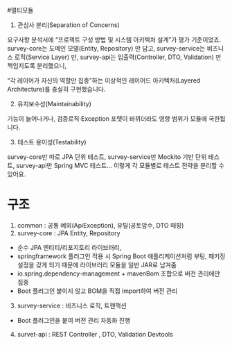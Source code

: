 #멀티모듈

1. 관심사 분리(Separation of Concerns)

요구사항 분석서에 “프로젝트 구성 방법 및 시스템 아키텍처 설계”가 평가 기준이었죠.
survey-core는 도메인 모델(Entity, Repository) 만 담고,
survey-service는 비즈니스 로직(Service Layer) 만,
survey-api는 입출력(Controller, DTO, Validation) 만 책임지도록 분리했으니,

“각 레이어가 자신의 역할만 집중”하는 이상적인 레이어드 아키텍처(Layered Architecture)를 충실히 구현했습니다.

2. 유지보수성(Maintainability)

기능이 늘어나거나, 검증로직·Exception 포맷이 바뀌더라도 영향 범위가 모듈에 국한됩니다.

3. 테스트 용이성(Testability)

survey-core만 따로 JPA 단위 테스트,
survey-service만 Mockito 기반 단위 테스트,
survey-api만 Spring MVC 테스트… 이렇게 각 모듈별로 테스트 전략을 분리할 수 있어요.

# 구조

1. common : 공통 예외(ApiException), 유틸(공토암수, DTO 매핑)
2. survey-core : JPA Entity, Repository
- 순수 JPA 엔티티/리포지토리 라이브러리,
- springframework 플러그인 적용 시 Spring Boot 애플리케이션처럼 부팅, 패키징 설정을 갖게 되기 때문에 라이브러리 모듈을 일반 JAR로 남겨줌
- io.spring.dependency-management + mavenBom 조합으로 버전 관리에만 집중
- Boot 플러그인 붙이지 않고 BOM을 직접 import하여 버전 관리
3. survey-service : 비즈니스 로직, 트랜잭션
- Boot 플러그인을 붙여 버전 관리 자동화 진행
4. survet-api : REST Controller , DTO, Validation Devtools



